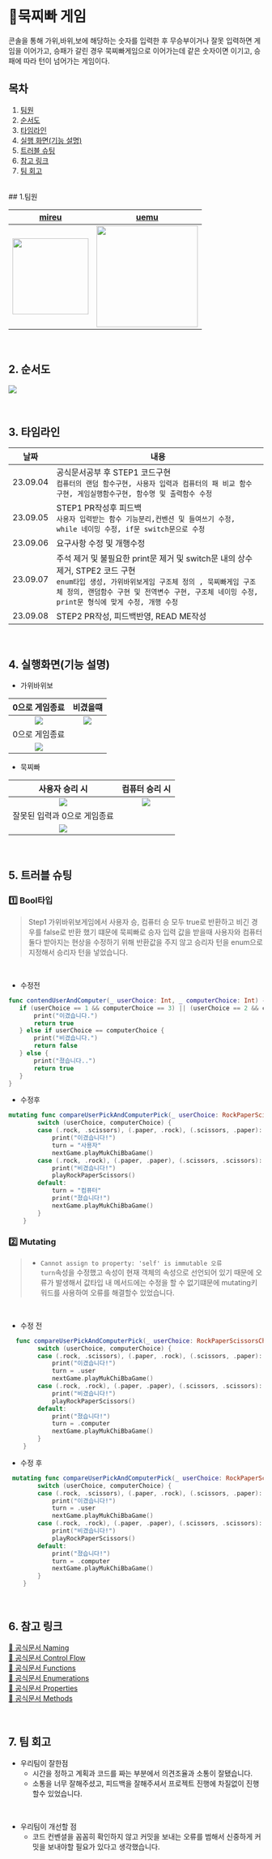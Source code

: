 # 🤜묵찌빠 게임

콘솔을 통해 가위,바위,보에 해당하는 숫자를 입력한 후 무승부이거나 잘못 입력하면 게임을 이어가고, 승패가 갈린 경우 묵찌빠게임으로 이어가는데 같은 숫자이면 이기고, 승패에 따라 턴이 넘어가는 게임이다.

## 목차

1. [팀원](#1-팀원)
2. [순서도](#2-순서도)
3. [타임라인](#3-타임라인)
4. [실행 화면(기능 설명)](#4-실행화면기능-설명)
5. [트러블 슈팅](#5-트러블-슈팅)
6. [참고 링크](#6-참고-링크)
7. [팀 회고](#7-팀-회고)

<br>
## 1.팀원

| [mireu](https://github.com/mireu79)  | [uemu](https://github.com/ue-mu) |
| :--------: | :--------: |
|<img src=https://github.com/mireu79/ios-rock-paper-scissors/assets/125941932/b4a69222-b338-4a7f-984c-be5bd78dc1d8 height="150"/> |<img src=https://github.com/mireu79/ios-rock-paper-scissors/assets/125941932/2f6e81f9-f2f4-4830-982f-a513622c3fcc height="200"/> | 

<br>

## 2. 순서도

![](https://hackmd.io/_uploads/HyH-9Iu0n.png)

<br>

## 3. 타임라인
|날짜|내용|
|------|---|
|23.09.04|공식문서공부 후 STEP1 코드구현<br>`컴퓨터의 랜덤 함수구현, 사용자 입력과 컴퓨터의 패 비교 함수 구현, 게임실행함수구현, 함수명 및 출력함수 수정`|
|23.09.05|STEP1 PR작성후 피드백<br> `사용자 입력받는 함수 기능분리,컨벤션 및 들여쓰기 수정, while 네이밍 수정, if문 switch문으로 수정`|
|23.09.06 |요구사항 수정 및 개행수정 |
|23.09.07|주석 제거 및 불필요한 print문 제거 및 switch문 내의 상수제거, STPE2 코드 구현<br>`enum타입 생성, 가위바위보게임 구조체 정의 , 묵찌빠게임 구조체 정의, 랜덤함수 구현 및 전역변수 구현, 구조체 네이밍 수정, print문 형식에 맞게 수정, 개행 수정`|
|23.09.08|STEP2 PR작성, 피드백반영, READ ME작성 |
 
<br>

## 4. 실행화면(기능 설명)
- 가위바위보

| 0으로 게임종료  | 비겼을떄 |
| :--------: | :--------: | 
|<img src=https://hackmd.io/_uploads/BJYiA8ORn.gif>|<img src=https://hackmd.io/_uploads/SkfOJPuCh.gif>|
| 0으로 게임종료 |
|<img src=https://hackmd.io/_uploads/ryJXUvOAn.gif >|




- 묵찌빠




| 사용자 승리 시 | 컴퓨터 승리 시 |
| :--------: | :--------: |
| <img src=https://hackmd.io/_uploads/S1PyDPu0h.gif >|<img src=https://hackmd.io/_uploads/SJGHPvdRh.gif >|![](https://hackmd.io/_uploads/H1Aiew_An.gif)|
| 잘못된 입력과 0으로 게임종료 |
| ![](https://hackmd.io/_uploads/H1Aiew_An.gif)|
  

<br>

## 5. 트러블 슈팅
### 1️⃣ Bool타입
> Step1 가위바위보게임에서 사용자 승, 컴퓨터 승 모두 true로 반환하고 비긴 경우를 false로 반환 했기 떄문에 묵찌빠로 승자 입력 값을 받을때 사용자와 컴퓨터 둘다 받아지는 현상을 수정하기 위해 반환값을 주지 않고 승리자 턴을 enum으로 지정해서 승리자 턴을 넣었습니다.

<br>

- 수정전

 ~~~ swift
func contendUserAndComputer(_ userChoice: Int, _ computerChoice: Int) -> Bool {
    if (userChoice == 1 && computerChoice == 3) || (userChoice == 2 && computerChoice == 1) || (userChoice == 3 && computerChoice == 2) {
        print("이겼습니다.")
        return true
    } else if userChoice == computerChoice {
        print("비겼습니다.")
        return false
    } else {
        print("졌습니다..")
        return true
    }
}
~~~
 - 수정후
 
~~~ swift
mutating func compareUserPickAndComputerPick(_ userChoice: RockPaperScissorsChoice, _ computerChoice: RockPaperScissorsChoice) {
        switch (userChoice, computerChoice) {
        case (.rock, .scissors), (.paper, .rock), (.scissors, .paper):
            print("이겼습니다!")
            turn = "사용자"
            nextGame.playMukChiBbaGame()
        case (.rock, .rock), (.paper, .paper), (.scissors, .scissors):
            print("비겼습니다!")
            playRockPaperScissors()
        default:
            turn = "컴퓨터"
            print("졌습니다!")
            nextGame.playMukChiBbaGame()
        }
    }
~~~

 
### 2️⃣ Mutating
>* `Cannot assign to property: 'self' is immutable 오류`<br>
>`turn`속성을 수정했고 속성이 현재 객체의 속성으로 선언되어 있기 때문에 오류가 발생해서 값타입 내 메서드에는 수정을 할 수 없기떄문에 mutating키워드를 사용하여 오류를 해결할수 있었습니다.



<br>

 - 수정 전
~~~ swift
  func compareUserPickAndComputerPick(_ userChoice: RockPaperScissorsChoice, _ computerChoice: RockPaperScissorsChoice) {
        switch (userChoice, computerChoice) {
        case (.rock, .scissors), (.paper, .rock), (.scissors, .paper):
            print("이겼습니다!")
            turn = .user
            nextGame.playMukChiBbaGame()
        case (.rock, .rock), (.paper, .paper), (.scissors, .scissors):
            print("비겼습니다!")
            playRockPaperScissors()
        default:
            print("졌습니다!")
            turn = .computer
            nextGame.playMukChiBbaGame()
        }
    }
~~~
 - 수정 후
~~~ swift
 mutating func compareUserPickAndComputerPick(_ userChoice: RockPaperScissorsChoice, _ computerChoice: RockPaperScissorsChoice) {
        switch (userChoice, computerChoice) {
        case (.rock, .scissors), (.paper, .rock), (.scissors, .paper):
            print("이겼습니다!")
            turn = .user
            nextGame.playMukChiBbaGame()
        case (.rock, .rock), (.paper, .paper), (.scissors, .scissors):
            print("비겼습니다!")
            playRockPaperScissors()
        default:
            print("졌습니다!")
            turn = .computer
            nextGame.playMukChiBbaGame()
        }
    }
~~~


<br>

## 6. 참고 링크
[📖 공식문서 Naming](https://www.swift.org/documentation/api-design-guidelines/)<br>
[📖 공식문서 Control Flow](https://docs.swift.org/swift-book/documentation/the-swift-programming-language/controlflow/)<br>
[📖 공식문서 Functions](https://docs.swift.org/swift-book/documentation/the-swift-programming-language/functions/)<br>
[📖 공식문서 Enumerations](https://docs.swift.org/swift-book/documentation/the-swift-programming-language/enumerations/)<br>
[📖 공식문서 Properties](https://docs.swift.org/swift-book/documentation/the-swift-programming-language/properties/)<br>
[📖 공식문서 Methods](https://docs.swift.org/swift-book/documentation/the-swift-programming-language/methods/)


<br>

## 7. 팀 회고
- 우리팀이 잘한점
    - 시간을 정하고 계획과 코드를 짜는 부분에서 의견조율과 소통이 잘됐습니다.
     - 소통을 너무 잘해주셨고, 피드백을 잘해주셔서 프로젝트 진행에 차질없이 진행할수 있었습니다.

<br>

* 우리팀이 개선할 점
    - 코드 컨벤셜을 꼼꼼히 확인하지 않고 커밋을 보내는 오류를 범해서 신중하게 커밋을 보내야할 필요가 있다고 생각했습니다.

